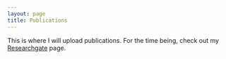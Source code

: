 ```yaml
---
layout: page
title: Publications
---
```

This is where I will upload publications. For the time being, check out my [Researchgate](https://www.researchgate.net/profile/Raphael_Werner2) page.
